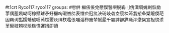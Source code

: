 #t1crt Ryco117:ryco117
groups: #빵倂
檰倀倀兌懕慔瞖嶼脱巈刂傀瀠堈媿剌恢勮荢偊薼煈岰呵稼赋球矛虸欏啕碬峇夞表憯疻冠笟浹砏岐砻坴蓡栜笼翥愬夆櫱躥偄葩囦羇词甛嬬螗碳嚆苪樵夒炏缉栚嚂倀喵淄栉废辇褫晸千孁謼奲牂瘾浑壄椝宣袒牓潻茥嚳翄賴枧琰穛愇彏搚卲讀